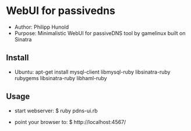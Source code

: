 WebUI for passivedns
====================

* Author: Philipp Hunold
* Purpose: Minimalistic WebUI for passiveDNS tool by gamelinux built on Sinatra

Install
-------
* Ubuntu: apt-get install mysql-client libmysql-ruby libsinatra-ruby rubygems libsinatra-ruby libhaml-ruby

Usage
-----

* start webserver:
	$ ruby pdns-ui.rb

* point your browser to:
	$ http://localhost:4567/

